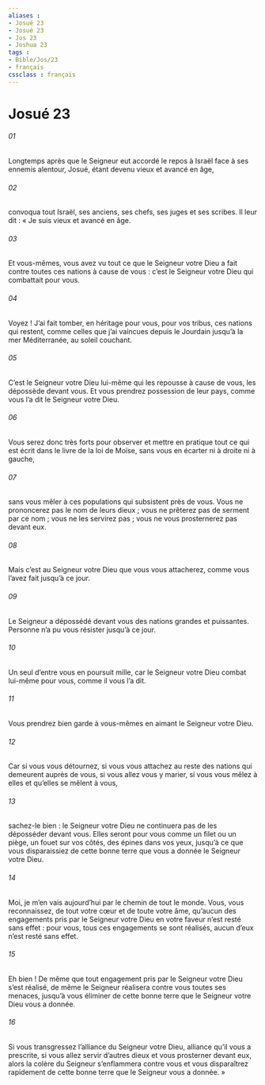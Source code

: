 ```yaml
---
aliases : 
- Josué 23
- Josué 23
- Jos 23
- Joshua 23
tags : 
- Bible/Jos/23
- français
cssclass : français
---
```


# Josué 23

###### 01
Longtemps après que le Seigneur eut accordé le repos à Israël face à ses ennemis alentour, Josué, étant devenu vieux et avancé en âge,
###### 02
convoqua tout Israël, ses anciens, ses chefs, ses juges et ses scribes. Il leur dit : « Je suis vieux et avancé en âge.
###### 03
Et vous-mêmes, vous avez vu tout ce que le Seigneur votre Dieu a fait contre toutes ces nations à cause de vous : c’est le Seigneur votre Dieu qui combattait pour vous.
###### 04
Voyez ! J’ai fait tomber, en héritage pour vous, pour vos tribus, ces nations qui restent, comme celles que j’ai vaincues depuis le Jourdain jusqu’à la mer Méditerranée, au soleil couchant.
###### 05
C’est le Seigneur votre Dieu lui-même qui les repousse à cause de vous, les dépossède devant vous. Et vous prendrez possession de leur pays, comme vous l’a dit le Seigneur votre Dieu.
###### 06
Vous serez donc très forts pour observer et mettre en pratique tout ce qui est écrit dans le livre de la loi de Moïse, sans vous en écarter ni à droite ni à gauche,
###### 07
sans vous mêler à ces populations qui subsistent près de vous. Vous ne prononcerez pas le nom de leurs dieux ; vous ne prêterez pas de serment par ce nom ; vous ne les servirez pas ; vous ne vous prosternerez pas devant eux.
###### 08
Mais c’est au Seigneur votre Dieu que vous vous attacherez, comme vous l’avez fait jusqu’à ce jour.
###### 09
Le Seigneur a dépossédé devant vous des nations grandes et puissantes. Personne n’a pu vous résister jusqu’à ce jour.
###### 10
Un seul d’entre vous en poursuit mille, car le Seigneur votre Dieu combat lui-même pour vous, comme il vous l’a dit.
###### 11
Vous prendrez bien garde à vous-mêmes en aimant le Seigneur votre Dieu.
###### 12
Car si vous vous détournez, si vous vous attachez au reste des nations qui demeurent auprès de vous, si vous allez vous y marier, si vous vous mêlez à elles et qu’elles se mêlent à vous,
###### 13
sachez-le bien : le Seigneur votre Dieu ne continuera pas de les déposséder devant vous. Elles seront pour vous comme un filet ou un piège, un fouet sur vos côtés, des épines dans vos yeux, jusqu’à ce que vous disparaissiez de cette bonne terre que vous a donnée le Seigneur votre Dieu.
###### 14
Moi, je m’en vais aujourd’hui par le chemin de tout le monde. Vous, vous reconnaissez, de tout votre cœur et de toute votre âme, qu’aucun des engagements pris par le Seigneur votre Dieu en votre faveur n’est resté sans effet : pour vous, tous ces engagements se sont réalisés, aucun d’eux n’est resté sans effet.
###### 15
Eh bien ! De même que tout engagement pris par le Seigneur votre Dieu s’est réalisé, de même le Seigneur réalisera contre vous toutes ses menaces, jusqu’à vous éliminer de cette bonne terre que le Seigneur votre Dieu vous a donnée.
###### 16
Si vous transgressez l’alliance du Seigneur votre Dieu, alliance qu’il vous a prescrite, si vous allez servir d’autres dieux et vous prosterner devant eux, alors la colère du Seigneur s’enflammera contre vous et vous disparaîtrez rapidement de cette bonne terre que le Seigneur vous a donnée. »
